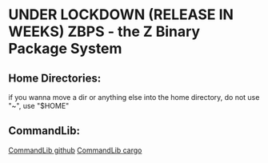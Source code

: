 # UNDER LOCKDOWN (RELEASE IN WEEKS) ZBPS - the Z Binary Package System 
## Home Directories:
  if you wanna move a dir or anything else into the home directory, do not use "~", use "$HOME"
## CommandLib:
  [CommandLib github](https://github.com/LowLevelCodingCH/CommandLib-rs)
  [CommandLib cargo](https://crates.io/crates/CommandLib)

